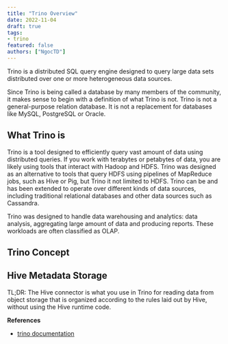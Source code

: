 ```yaml
---
title: "Trino Overview"
date: 2022-11-04
draft: true
tags:
- trino
featured: false
authors: ["NgocTD"]
---
```

Trino is a distributed SQL query engine designed to query large data sets distributed over one or more heterogeneous data sources.

Since Trino is being called a database by many members of the community, it makes sense to begin with a definition of what Trino is not. Trino is not a general-purpose relation database. It is not a replacement for databases like MySQL, PostgreSQL or Oracle. 

## What Trino is

Trino is a tool designed to efficiently query vast amount of data using distributed queries. If you work with terabytes or petabytes of data, you are likely using tools that interact with Hadoop and HDFS. Trino was designed as an alternative to tools that query HDFS using pipelines of MapReduce jobs, such as Hive or Pig, but Trino it not limited to HDFS. Trino can be and has been extended to operate over different kinds of data sources, including traditional relational databases and other data sources such as Cassandra.

Trino was designed to handle data warehousing and analytics: data analysis, aggregating large amount of data and producing reports. These workloads are often classified as OLAP.


## Trino Concept

## Hive Metadata Storage

TL;DR: The Hive connector is what you use in Trino for reading data from object storage that is organized according to the rules laid out by Hive, without using the Hive runtime code.

**References**

- [trino documentation](https://trino.io/docs/current/overview/use-cases.html)
